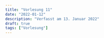 ```yaml
---
title: "Vorlesung 11"
date: "2022-01-12"
description: "Verfasst am 13. Januar 2022"
draft: true
tags: ["Vorlesung"]
---
```

